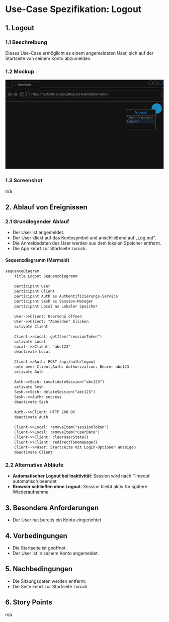 # Use-Case Spezifikation: Logout

## 1. Logout

### 1.1 Beschreibung

Dieses Use-Case ermöglicht es einem angemeldeten User, sich auf der Startseite von seinem Konto abzumelden.

### 1.2 Mockup

![logout_mockup](./logout_mockup.drawio.png "logout_mockup")

### 1.3 Screenshot

n/a

## 2. Ablauf von Ereignissen

### 2.1 Grundlegender Ablauf

- Der User ist angemeldet.
- Der User klickt auf das Kontosymbol und anschließend auf „Log out“.
- Die Anmeldedaten des User werden aus dem lokalen Speicher entfernt.
- Die App kehrt zur Startseite zurück.

#### Sequenzdiagramm (Mermaid)

```mermaid
sequenceDiagram
    title Logout Sequenzdiagramm

    participant User
    participant Client
    participant Auth as Authentifizierungs-Service
    participant Sesh as Session-Manager
    participant Local as Lokaler Speicher

    User->>Client: Usermenü öffnen
    User->>Client: "Abmelden" klicken
    activate Client
    
    Client->>Local: getItem("sessionToken")
    activate Local
    Local-->>Client: "abc123"
    deactivate Local
    
    Client->>Auth: POST /api/auth/logout
    note over Client,Auth: Authorization: Bearer abc123
    activate Auth
    
    Auth->>Sesh: invalidateSession("abc123")
    activate Sesh
    Sesh->>Sesh: deleteSession("abc123")
    Sesh-->>Auth: success
    deactivate Sesh
    
    Auth-->>Client: HTTP 200 OK
    deactivate Auth
    
    Client->>Local: removeItem("sessionToken")
    Client->>Local: removeItem("userData")
    Client->>Client: clearUserState()
    Client->>Client: redirectToHomepage()
    Client-->>User: Startseite mit Login-Optionen anzeigen
    deactivate Client
```

### 2.2 Alternative Abläufe

- **Automatischer Logout bei Inaktivität**: Session wird nach Timeout automatisch beendet
- **Browser schließen ohne Logout**: Session bleibt aktiv für spätere Wiederaufnahme

## 3. Besondere Anforderungen

- Der User hat bereits ein Konto eingerichtet

## 4. Vorbedingungen

- Die Startseite ist geöffnet.
- Der User ist in seinem Konto angemeldet.

## 5. Nachbedingungen

- Die Sitzungsdaten werden entfernt.
- Die Seite kehrt zur Startseite zurück.

## 6. Story Points

n/a
